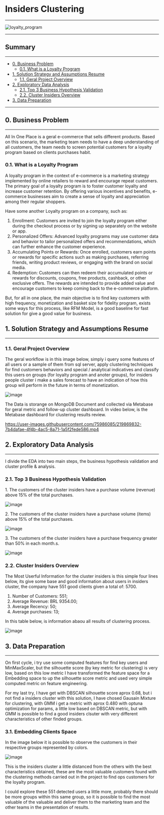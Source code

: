 # Insiders Clustering

<hr>

![loyalty_program](https://user-images.githubusercontent.com/75986085/218735612-345f263d-9591-49bb-a1ac-071713b3c7b4.png)


<hr>

<h2>Summary</h2>
<hr>

- [0. Business Problem](#0-bussiness-problem)
  - [0.1. What is a Loyalty Program](#01-what-is-a-loyalty-program)
- [1. Solution Strategy and Assumptions Resume](#1-solution-strategy-and-assumptions-resume)
  - [1.1. Geral Project Overview](#11-geral-project-overview)
- [2. Exploratory Data Analysis](#2-exploratory-data-analysis)
  - [2.1. Top 3 Business Hypothesis Validation](#21-top-3-business-hypothesis-validation)
  - [2.2. Cluster Insiders Overview](#22-cluster-insiders-overview)
- [3. Data Preparation](#3-data-preparation)
 
<hr>

<h2>0. Business Problem</h2>
<hr>

<p>All In One Place is a geral e-commerce that sells different products. Based on this scenario, the marketing team needs to have a deep understanding of all customers, the team needs to screen potential customers for a loyalty program based on clients purchases habit.</p>

<h3>0.1. What is a Loyalty Program</h3>

<p>A loyalty program in the context of e-commerce is a marketing strategy implemented by online retailers to reward and encourage repeat customers. The primary goal of a loyalty program is to foster customer loyalty and increase customer retention. By offering various incentives and benefits, e-commerce businesses aim to create a sense of loyalty and appreciation among their regular shoppers.</p>

<p>Have some another Loyalty program on a company, such as:</p>

<ol>
  <li>Enrollment: Customers are invited to join the loyalty program either during the checkout process or by signing up separately on the website or app.</li>
  <li>Personalized Offers: Advanced loyalty programs may use customer data and behavior to tailor personalized offers and recommendations, which can further enhance the customer experience.</li>
  <li>Accumulating Points or Rewards: Once enrolled, customers earn points or rewards for specific actions such as making purchases, referring friends, writing product reviews, or engaging with the brand on social media.</li>
  <li>Redemption: Customers can then redeem their accumulated points or rewards for discounts, coupons, free products, cashback, or other exclusive offers. The rewards are intended to provide added value and encourage customers to keep coming back to the e-commerce platform.</li>
</ol>

<p>But, for all in one place, the main objective is to find key customers with high frequency, monetization and basket size for fidelity program, exists some ways for this process, like RFM Model, is a good baseline for fast solution for give a good value for business.</p>


<h2>1. Solution Strategy and Assumptions Resume</h2>
<hr>

<h3>1.1. Geral Project Overview</h3>

<p>The geral workflow is in this image below, simply i query some features of all users or a sample of them from sql server, apply clustering techniques for find customers behaviors and special / analytical indicatives and classify this users on groups (for loyalty program and anoter groups), for insiders people cluster i make a sales forecast to have an indication of how this group will perform in the future in terms of monetization.</p>

![image](https://github.com/xGabrielR/Insiders-Clustering/assets/75986085/80667c7a-667b-49dd-b9d2-30a6696f339f)

<p>The Data is storange on MongoDB Document and collected via Metabase for geral metric and follow-up cluster dashboard. In video below, is the Metabase dashboard for clustering results review.<p>

https://user-images.githubusercontent.com/75986085/219869832-7b4dafae-4f4b-4ac5-8a71-1a5f2fede586.mp4


<h2>2. Exploratory Data Analysis</h2>
<hr>

<p>I divide the EDA into two main steps, the business hypothesis validation and cluster profile & analysis.</p>

<h3>2.1. Top 3 Business Hypothesis Validation</h3>

<p>1. The customers of the cluster insiders have a purchase volume (revenue) above 15% of the total purchases.</p>

![image](https://github.com/xGabrielR/Insiders-Clustering/assets/75986085/7746dc7e-f658-4724-891b-69cab73dc224)


<p>2. The customers of the cluster insiders have a purchase volume (items) above 15% of the total purchases.</p>

![image](https://github.com/xGabrielR/Insiders-Clustering/assets/75986085/b531078b-aea2-4e04-bb06-4f0da1cbf9f2)


<p>3. The customers of the cluster insiders have a purchase frequency greater than 50% in each month.s.</p>

![image](https://github.com/xGabrielR/Insiders-Clustering/assets/75986085/99844034-c2e0-4810-93ff-bde94faecad6)


<h3>2.2. Cluster Insiders Overview</h3>

<p>The Most Userful Information for the cluster insiders is this simple four lines below, its give some base and good information about users in insiders cluster, the company have 551 good clients given a total of: 5700.</p>

<ol>
  <li>Number of Customers: 551;</li>
  <li>Average Revenue: BRL 9354.00;</li>
  <li>Average Recency: 50;</li>
  <li>Average purchases: 13;</li>
</ol>


<p>In this table below, is information abaou all results of clustering process.</p>

![image](https://github.com/xGabrielR/Insiders-Clustering/assets/75986085/7eb468ca-eb4c-419c-915e-4a84b51841c9)

<h2>3. Data Preparation</h2>

<hr>

<p>On first cycle, i try use some computed features for find key users and MinMaxScaler, but the silhouette score (by key metric for clustering) is very low, based on this low metric I have transformed the feature space for a Embedding space to up the silhouette score metric and used very simple computed metric on feature engineering.</p>
<p>For my last try, I have get with DBSCAN silhouette score aprox 0.68, but i not find a insiders cluster with this solution, I have chosed Gausain Mixture for clustering, with GMM i get a metric with aprox 0.480 with optuna optimization for params, a little low based on DBSCAN metric, but with GMM is possible to find a good insiders clsuter with very different characteristics of other finded groups.</p>

<h3>3.1. Embedding Clients Space</h3>

<p>In the image below it is possible to observe the customers in their respective groups represented by colors.</p>

![image](https://github.com/xGabrielR/Insiders-Clustering/assets/75986085/e4a4a481-f8ae-4dc8-b74c-40fe0f4fdc89)

<p>This is the insiders cluster a little distanced from the others with the best characteristics obtained, these are the most valuable customers found with the clustering methods carried out in the project to find ops customers for the loyalty program.</p>
<p>I could explore these 551 detected users a little more, probably there should be more groups within this same group, so it is possible to find the most valuable of the valuable and deliver them to the marketing team and the other teams in the presentation of results.</p>
